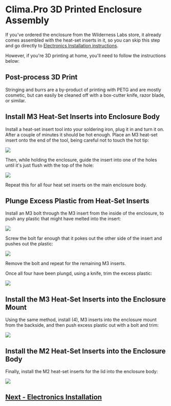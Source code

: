 # Clima.Pro 3D Printed Enclosure Assembly

If you've ordered the enclosure from the Wilderness Labs store, it already comes assembled with the heat-set inserts in it, so you can skip this step and go directly to [Electronics Installation instructions](../Electronics_Installation/readme.md).

However, if you're 3D printing at home, you'll need to follow the instructions below:

## Post-process 3D Print

Stringing and burrs are a by-product of printing with PETG and are mostly cosmetic, but can easily be cleaned off with a box-cutter knife, razor blade, or similar.

## Install M3 Heat-Set Inserts into Enclosure Body

Install a heat-set insert tool into your soldering iron, plug it in and turn it on. After a couple of minutes it should be hot enough. Place an M3 heat-set insert onto the end of the tool, being careful not to touch the hot tip:

![](M3_Heat_Set.png)

Then, while holding the enclosure, guide the insert into one of the holes until it's just flush with the top of the hole:

![](M3_Heat_Set_Insert.png)

Repeat this for all four heat set inserts on the main enclosure body.

## Plunge Excess Plastic from Heat-Set Inserts

Install an M3 bolt through the M3 insert from the inside of the enclosure, to push any plastic that might have melted into the insert:

![](M3_Plunge.png)

Screw the bolt far enough that it pokes out the other side of the insert and pushes out the plastic:

![](M3_Plunge.png)

Remove the bolt and repeat for the remaining M3 inserts.

Once all four have been plungd, using a knife, trim the excess plastic:

![](M3_Trim.png)

## Install the M3 Heat-Set Inserts into the Enclosure Mount

Using the same method, install (4), M3 inserts into the enclosure mount from the backside, and then push excess plastic out with a bolt and trim:

![](Mount.png)

## Install the M2 Heat-Set Inserts into the Enclosure Body

Finally, install the M2 heat-set inserts for the lid into the enclosure body:

![](Enclosure_Bottom.png)

## [Next - Electronics Installation](../Electronics_Installation/readme.md)
